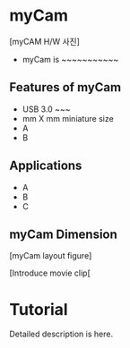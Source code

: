 # myCam

[myCAM H/W 사진]
* myCam is ~~~~~~~~~~~

## Features of myCam
* USB 3.0 ~~~
* mm X mm miniature size
* A
* B

## Applications
* A
* B
* C
 
## myCam Dimension
[myCam layout figure]

[Introduce movie clip[

# Tutorial
Detailed description is here.
